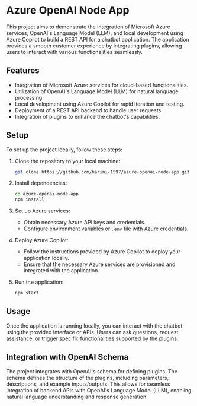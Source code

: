 # Azure OpenAI Node App

This project aims to demonstrate the integration of Microsoft Azure services, OpenAI's Language Model (LLM), and local development using Azure Copilot to build a REST API for a chatbot application. The application provides a smooth customer experience by integrating plugins, allowing users to interact with various functionalities seamlessly.

## Features

- Integration of Microsoft Azure services for cloud-based functionalities.
- Utilization of OpenAI's Language Model (LLM) for natural language processing.
- Local development using Azure Copilot for rapid iteration and testing.
- Deployment of a REST API backend to handle user requests.
- Integration of plugins to enhance the chatbot's capabilities.

## Setup

To set up the project locally, follow these steps:

1. Clone the repository to your local machine:

   ```bash
   git clone https://github.com/harini-1597/azure-openai-node-app.git
   ```

2. Install dependencies:

   ```bash
   cd azure-openai-node-app
   npm install
   ```

3. Set up Azure services:
   - Obtain necessary Azure API keys and credentials.
   - Configure environment variables or `.env` file with Azure credentials.

4. Deploy Azure Copilot:
   - Follow the instructions provided by Azure Copilot to deploy your application locally.
   - Ensure that the necessary Azure services are provisioned and integrated with the application.

5. Run the application:

   ```bash
   npm start
   ```

## Usage

Once the application is running locally, you can interact with the chatbot using the provided interface or APIs. Users can ask questions, request assistance, or trigger specific functionalities supported by the plugins.

## Integration with OpenAI Schema

The project integrates with OpenAI's schema for defining plugins. The schema defines the structure of the plugins, including parameters, descriptions, and example inputs/outputs. This allows for seamless integration of backend APIs with OpenAI's Language Model (LLM), enabling natural language understanding and response generation.
